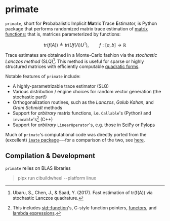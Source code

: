 # primate 

`primate`, short for **Pr**obabalistic **I**mplicit **Ma**trix **T**race **E**stimator, is Python package that performs randomized matrix trace estimation of [matrix functions](https://en.wikipedia.org/wiki/Analytic_function_of_a_matrix); that is, matrices parameterized by functions:

$$ \mathrm{tr}(f(A)) \triangleq \mathrm{tr}(U f(\Lambda) U^{\intercal}), \quad \quad f : [a,b] \to \mathbb{R}$$

Trace estimates are obtained in a Monte-Carlo fashion via the _stochastic Lanczos method_ (SLQ)[^1]. This method is useful for sparse or highly structured matrices with efficiently computable [quadratic forms](https://en.wikipedia.org/wiki/Quadratic_form#Associated_symmetric_matrix).

Notable features of `primate` include:

- A highly-parametrizable trace estimator (SLQ)
- Various distribution / engine choices for random vector generation (the stochastic part!)
- Orthogonalization routines, such as the _Lanczos_, _Golub Kahan_, and _Gram Schmidt_ methods
- Support for _arbitrary_ matrix functions, i.e. `Callable`'s (Python) and `invocable`'s[^2] (C++)
- Support for _arbitrary_ `LinearOperator`'s, e.g. those in [SciPy](https://docs.scipy.org/doc/scipy/reference/generated/scipy.sparse.linalg.LinearOperator.html#scipy-sparse-linalg-linearoperator) or [Pylops](https://pylops.readthedocs.io/en/stable/index.html)

<!-- Moreover, `primate`'s C++ API uses a generic template interface written with [C++20 Concepts](https://en.cppreference.com/w/cpp/language/constraints)---thus, any `LinearOperator` [fitting the constraints](https://github.com/peekxc/primate/blob/d09459c017fcba68a11eaeb56296ef0c97d6c053/include/_linear_operator/linear_operator.h#L21-L49).  -->
<!-- To use,, the library is is [header-only](https://en.wikipedia.org/wiki/Header-only), so integration is a si.  -->

Much of `primate`'s computational code was directly ported from the (excellent) [`imate` package](https://github.com/ameli/imate)---for a comparison of the two, see [here](https://peekxc.github.io/primate/imate_compare.html).

[^1]: Ubaru, S., Chen, J., & Saad, Y. (2017). Fast estimation of tr(f(A)) via stochastic Lanczos quadrature.
[^2]: This includes [std::function](https://en.cppreference.com/w/cpp/utility/functional/function)'s, C-style function pointers, [functors](https://stackoverflow.com/questions/356950/what-are-c-functors-and-their-uses), and [lambda expressions](https://en.cppreference.com/w/cpp/language/lambda).




## Compilation & Development 

`primate` relies on BLAS libraries

> pipx run cibuildwheel --platform linux